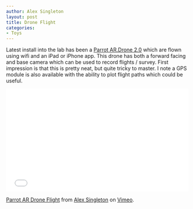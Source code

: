 ```yaml
---
author: Alex Singleton
layout: post
title: Drone Flight
categories:
- Toys
---
```


Latest install into the lab has been a [Parrot AR.Drone 2.0](http://ardrone2.parrot.com) which are flown using wifi and an iPad or iPhone app. This drone has both a forward facing and base camera which can be used to record flights / survey. First impression is that this is pretty neat, but quite tricky to master. I note a GPS module is also available with the ability to plot flight paths which could be useful.

<iframe src="//player.vimeo.com/video/70390045" width="500" height="281" frameborder="0" webkitallowfullscreen mozallowfullscreen allowfullscreen></iframe> <p><a href="http://vimeo.com/70390045">Parrot AR Drone Flight</a> from <a href="http://vimeo.com/user2932785">Alex Singleton</a> on <a href="https://vimeo.com">Vimeo</a>.</p>

